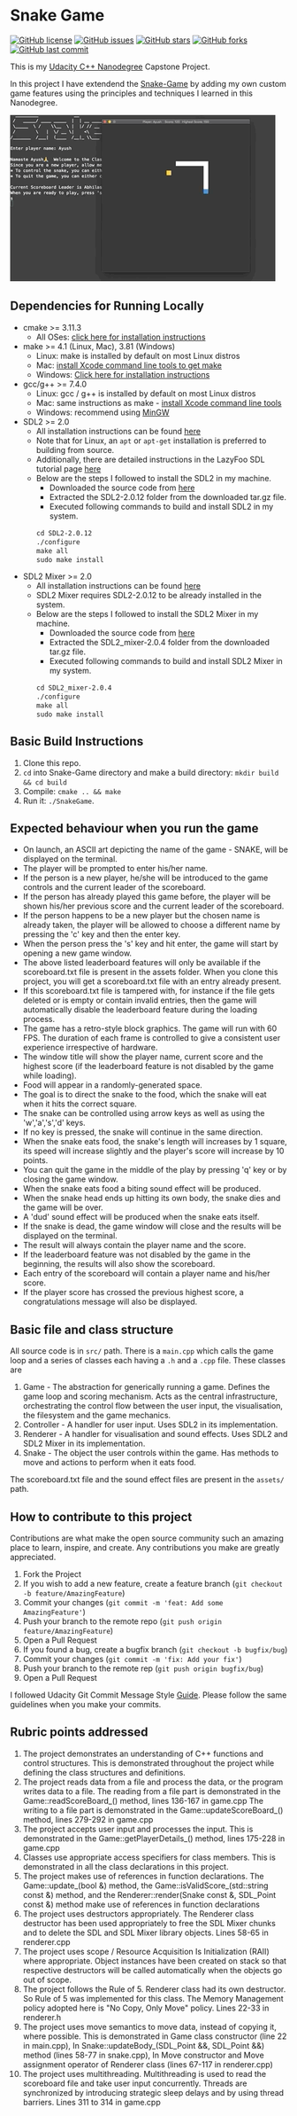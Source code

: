 # Snake Game

[![GitHub license](https://img.shields.io/github/license/abhilashmuraleedharan/Snake-Game)](https://github.com/abhilashmuraleedharan/Snake-Game/blob/master/LICENSE)
[![GitHub issues](https://img.shields.io/github/issues/abhilashmuraleedharan/Snake-Game)](https://github.com/abhilashmuraleedharan/Snake-Game/issues)
[![GitHub stars](https://img.shields.io/github/stars/abhilashmuraleedharan/Snake-Game)](https://github.com/abhilashmuraleedharan/Snake-Game/stargazers)
[![GitHub forks](https://img.shields.io/github/forks/abhilashmuraleedharan/Snake-Game)](https://github.com/abhilashmuraleedharan/Snake-Game/network)
[![GitHub last commit](https://img.shields.io/github/last-commit/abhilashmuraleedharan/Snake-Game)](https://img.shields.io/github/last-commit/abhilashmuraleedharan/Snake-Game)

This is my [Udacity C++ Nanodegree](https://www.udacity.com/course/c-plus-plus-nanodegree--nd213) Capstone Project.

In this project I have extendend the [Snake-Game](https://github.com/udacity/CppND-Capstone-Snake-Game) by adding my own custom game features using the principles and techniques I learned in this Nanodegree.

<img src="snake_game.gif"/>

## Dependencies for Running Locally
* cmake >= 3.11.3
  * All OSes: [click here for installation instructions](https://cmake.org/install/)
* make >= 4.1 (Linux, Mac), 3.81 (Windows)
  * Linux: make is installed by default on most Linux distros
  * Mac: [install Xcode command line tools to get make](https://developer.apple.com/xcode/features/)
  * Windows: [Click here for installation instructions](http://gnuwin32.sourceforge.net/packages/make.htm)
* gcc/g++ >= 7.4.0
  * Linux: gcc / g++ is installed by default on most Linux distros
  * Mac: same instructions as make - [install Xcode command line tools](https://developer.apple.com/xcode/features/)
  * Windows: recommend using [MinGW](http://www.mingw.org/)
* SDL2 >= 2.0
  * All installation instructions can be found [here](https://wiki.libsdl.org/Installation)
  * Note that for Linux, an `apt` or `apt-get` installation is preferred to building from source. 
  * Additionally, there are detailed instructions in the LazyFoo SDL tutorial page [here](https://lazyfoo.net/tutorials/SDL/01_hello_SDL/index.php)
  * Below are the steps I followed to install the SDL2 in my machine.
    - Downloaded the source code from [here](http://www.libsdl.org/release/SDL2-2.0.12.tar.gz)
    - Extracted the SDL2-2.0.12 folder from the downloaded tar.gz file.
    - Executed following commands to build and install SDL2 in my system.
    ```
    cd SDL2-2.0.12
    ./configure
    make all
    sudo make install
    ```
* SDL2 Mixer >= 2.0
  * All installation instructions can be found [here](https://www.libsdl.org/projects/SDL_mixer)
  * SDL2 Mixer requires SDL2-2.0.12 to be already installed in the system.
  * Below are the steps I followed to install the SDL2 Mixer in my machine.
    - Downloaded the source code from [here](https://www.libsdl.org/projects/SDL_mixer/release/SDL2_mixer-2.0.4.tar.gz)
    - Extracted the SDL2_mixer-2.0.4 folder from the downloaded tar.gz file.
    - Executed following commands to build and install SDL2 Mixer in my system.
    ```
    cd SDL2_mixer-2.0.4
    ./configure
    make all
    sudo make install
    ```


## Basic Build Instructions

1. Clone this repo.
2. `cd` into Snake-Game directory and make a build directory: `mkdir build && cd build`
3. Compile: `cmake .. && make`
4. Run it: `./SnakeGame`.


## Expected behaviour when you run the game

- On launch, an ASCII art depicting the name of the game - SNAKE, will be displayed on the terminal.
- The player will be prompted to enter his/her name.
- If the person is a new player, he/she will be introduced to the game controls and the current leader 
  of the scoreboard.
- If the person has already played this game before, the player will be shown his/her previous score and 
  the current leader of the scoreboard.
- If the person happens to be a new player but the chosen name is already taken, the player will be allowed 
  to choose a different name by pressing the 'c' key and then the enter key.
- When the person press the 's' key and hit enter, the game will start by opening a new game window.
- The above listed leaderboard features will only be available if the scoreboard.txt file is present in the
  assets folder. When you clone this project, you will get a scoreboard.txt file with an entry already present.
- If this scoreboard.txt file is tampered with, for instance if the file gets deleted or is empty or contain 
  invalid entries, then the game will automatically disable the leaderboard feature during the loading process.
- The game has a retro-style block graphics. The game will run with 60 FPS. The duration of each frame is controlled
  to give a consistent user experience irrespective of hardware.
- The window title will show the player name, current score and the highest score (if the leaderboard feature 
  is not disabled by the game while loading).
- Food will appear in a randomly-generated space. 
- The goal is to direct the snake to the food, which the snake will eat when it hits the correct square.
- The snake can be controlled using arrow keys as well as using the 'w','a','s','d' keys.
- If no key is pressed, the snake will continue in the same direction. 
- When the snake eats food, the snake's length will increases by 1 square, its speed will increase slightly
  and the player's score will increase by 10 points.
- You can quit the game in the middle of the play by pressing 'q' key or by closing the game window.
- When the snake eats food a biting sound effect will be produced.
- When the snake head ends up hitting its own body, the snake dies and the game will be over.
- A 'dud' sound effect will be produced when the snake eats itself.
- If the snake is dead, the game window will close and the results will be displayed on the terminal.
- The result will always contain the player name and the score. 
- If the leaderboard feature was not disabled by the game in the beginning, the results will also show
  the scoreboard.
- Each entry of the scoreboard will contain a player name and his/her score.
- If the player score has crossed the previous highest score, a congratulations message will also be displayed.


## Basic file and class structure

All source code is in `src/` path. There is a `main.cpp` which calls the game loop and a series of classes each having a `.h` and a `.cpp` file. These classes are

1. Game       - The abstraction for generically running a game. Defines the game loop and scoring mechanism. Acts as the central infrastructure, orchestrating the control flow between the user input, the visualisation, the filesystem and the game mechanics.
2. Controller - A handler for user input. Uses SDL2 in its implementation.
3. Renderer   - A handler for visualisation and sound effects. Uses SDL2 and SDL2 Mixer in its implementation.
4. Snake      - The object the user controls within the game. Has methods to move and actions to perform when it eats food.

The scoreboard.txt file and the sound effect files are present in the `assets/` path.


## How to contribute to this project

Contributions are what make the open source community such an amazing place to learn, inspire, and create.
Any contributions you make are greatly appreciated.

1. Fork the Project
2. If you wish to add a new feature, create a feature branch (`git checkout -b feature/AmazingFeature`)
3. Commit your changes (`git commit -m 'feat: Add some AmazingFeature'`)
4. Push your branch to the remote repo (`git push origin feature/AmazingFeature`)
5. Open a Pull Request
6. If you found a bug, create a bugfix branch (`git checkout -b bugfix/bug`)
7. Commit your changes (`git commit -m 'fix: Add your fix'`)
8. Push your branch to the remote rep (`git push origin bugfix/bug`)
9. Open a Pull Request

I followed Udacity Git Commit Message Style [Guide](https://udacity.github.io/git-styleguide/).
Please follow the same guidelines when you make your commits. 


## Rubric points addressed

1. The project demonstrates an understanding of C++ functions and control structures.
   This is demonstrated throughout the project while defining the class structures and definitions.
2. The project reads data from a file and process the data, or the program writes data to a file.
   The reading from a file part is demonstrated in the Game::readScoreBoard_() method, lines 136-167 in game.cpp
   The writing to a file part is demonstrated in the Game::updateScoreBoard_() method, lines 279-292 in game.cpp
3. The project accepts user input and processes the input.
   This is demonstrated in the Game::getPlayerDetails_() method, lines 175-228 in game.cpp
4. Classes use appropriate access specifiers for class members.
   This is demonstrated in all the class declarations in this project.
5. The project makes use of references in function declarations.
   The Game::update_(bool &) method, the Game::isValidScore_(std::string const &) method, 
   and the Renderer::render(Snake const &, SDL_Point const &) method make use of references in function declarations
6. The project uses destructors appropriately.
   The Renderer class destructor has been used appropriately to free the SDL Mixer chunks and to delete the SDL and
   SDL Mixer library objects. Lines 58-65 in renderer.cpp
7. The project uses scope / Resource Acquisition Is Initialization (RAII) where appropriate.
   Object instances have been created on stack so that respective destructors will be called automatically when the objects go out of scope.
8. The project follows the Rule of 5.
   Renderer class had its own destructor. So Rule of 5 was implemented for this class. The Memory Management policy adopted here is "No Copy, Only Move" policy. Lines 22-33 in renderer.h
9. The project uses move semantics to move data, instead of copying it, where possible.
   This is demonstrated in 
   Game class constructor (line 22 in main.cpp), 
   In Snake::updateBody_(SDL_Point &&, SDL_Point &&) method (lines 58-77 in snake.cpp), 
   In Move constructor and Move assignment operator of Renderer class (lines 67-117 in renderer.cpp) 
10. The project uses multithreading.
   Multithreading is used to read the scoreboard file and take user input concurrently. Threads are synchronized by introducing strategic sleep delays and by using thread barriers. Lines 311 to 314 in game.cpp